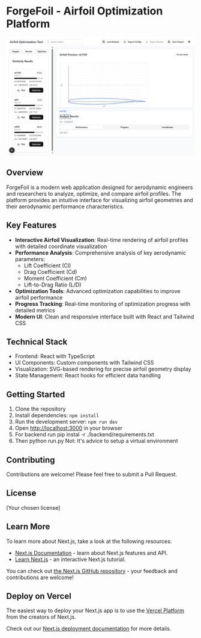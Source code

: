 # ForgeFoil - Airfoil Optimization Platform

![ForgeFoil Screenshot](./image.png)

## Overview
ForgeFoil is a modern web application designed for aerodynamic engineers and researchers to analyze, optimize, and compare airfoil profiles. The platform provides an intuitive interface for visualizing airfoil geometries and their aerodynamic performance characteristics.

## Key Features
- **Interactive Airfoil Visualization**: Real-time rendering of airfoil profiles with detailed coordinate visualization
- **Performance Analysis**: Comprehensive analysis of key aerodynamic parameters:
  - Lift Coefficient (Cl)
  - Drag Coefficient (Cd)
  - Moment Coefficient (Cm)
  - Lift-to-Drag Ratio (L/D)
- **Optimization Tools**: Advanced optimization capabilities to improve airfoil performance
- **Progress Tracking**: Real-time monitoring of optimization progress with detailed metrics
- **Modern UI**: Clean and responsive interface built with React and Tailwind CSS

## Technical Stack
- Frontend: React with TypeScript
- UI Components: Custom components with Tailwind CSS
- Visualization: SVG-based rendering for precise airfoil geometry display
- State Management: React hooks for efficient data handling

## Getting Started
1. Clone the repository
2. Install dependencies: `npm install`
3. Run the development server: `npm run dev`
4. Open [http://localhost:3000](http://localhost:3000) in your browser
5. For backend run pip instal -r ./backend/requirements.txt
6. Then python run.py
Not: It's advice to setup a virtual environment
## Contributing
Contributions are welcome! Please feel free to submit a Pull Request.

## License
[Your chosen license]

## Learn More

To learn more about Next.js, take a look at the following resources:

- [Next.js Documentation](https://nextjs.org/docs) - learn about Next.js features and API.
- [Learn Next.js](https://nextjs.org/learn) - an interactive Next.js tutorial.

You can check out [the Next.js GitHub repository](https://github.com/vercel/next.js) - your feedback and contributions are welcome!

## Deploy on Vercel

The easiest way to deploy your Next.js app is to use the [Vercel Platform](https://vercel.com/new?utm_medium=default-template&filter=next.js&utm_source=create-next-app&utm_campaign=create-next-app-readme) from the creators of Next.js.

Check out our [Next.js deployment documentation](https://nextjs.org/docs/app/building-your-application/deploying) for more details.
